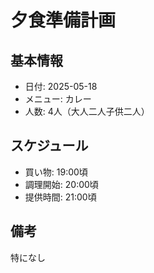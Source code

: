 # 夕食準備計画

## 基本情報
- 日付: 2025-05-18
- メニュー: カレー
- 人数: 4人（大人二人子供二人）

## スケジュール
- 買い物: 19:00頃
- 調理開始: 20:00頃
- 提供時間: 21:00頃

## 備考
特になし 